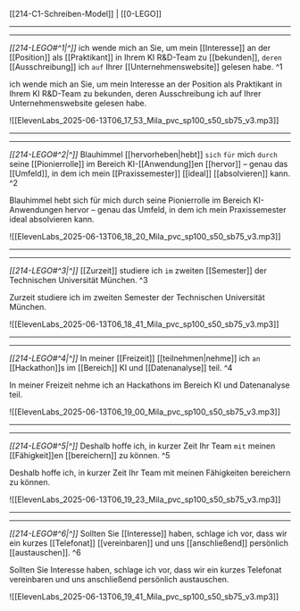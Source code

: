   [[214-C1-Schreiben-Model]] | [[0-LEGO]]

---
---

*[[214-LEGO#^1|^]]* ich wende mich an Sie, um mein [[Interesse]] an der [[Position]] als [[Praktikant]] in Ihrem KI R&D-Team zu [[bekunden]], `deren` [[Ausschreibung]] ich `auf` Ihrer [[Unternehmenswebsite]] gelesen habe. ^1


ich wende mich an Sie, um mein Interesse an der Position als Praktikant in Ihrem KI R&D-Team zu bekunden, deren Ausschreibung ich auf Ihrer Unternehmenswebsite gelesen habe.

![[ElevenLabs_2025-06-13T06_17_53_Mila_pvc_sp100_s50_sb75_v3.mp3]]




---
---

*[[214-LEGO#^2|^]]* Blauhimmel [[hervorheben|hebt]] `sich` `für` mich `durch` seine [[Pionierrolle]] im Bereich KI-[[Anwendung]]en [[hervor]] – genau das [[Umfeld]], in dem ich mein [[Praxissemester]] [[ideal]] [[absolvieren]] kann. ^2


Blauhimmel hebt sich für mich durch seine Pionierrolle im Bereich KI-Anwendungen hervor – genau das Umfeld, in dem ich mein Praxissemester ideal absolvieren kann.

![[ElevenLabs_2025-06-13T06_18_20_Mila_pvc_sp100_s50_sb75_v3.mp3]]




---
---

*[[214-LEGO#^3|^]]* [[Zurzeit]] studiere ich `im` zweiten [[Semester]] der Technischen Universität München. ^3


Zurzeit studiere ich im zweiten Semester der Technischen Universität München.

![[ElevenLabs_2025-06-13T06_18_41_Mila_pvc_sp100_s50_sb75_v3.mp3]]



---
---

*[[214-LEGO#^4|^]]* In meiner [[Freizeit]] [[teilnehmen|nehme]] ich `an` [[Hackathon]]s im [[Bereich]] KI und [[Datenanalyse]] teil. ^4


In meiner Freizeit nehme ich an Hackathons im Bereich KI und Datenanalyse teil.

![[ElevenLabs_2025-06-13T06_19_00_Mila_pvc_sp100_s50_sb75_v3.mp3]]



---
---

*[[214-LEGO#^5|^]]* Deshalb hoffe ich, in kurzer Zeit Ihr Team `mit` meinen [[Fähigkeit]]en [[bereichern]] zu können. ^5


Deshalb hoffe ich, in kurzer Zeit Ihr Team mit meinen Fähigkeiten bereichern zu können.

![[ElevenLabs_2025-06-13T06_19_23_Mila_pvc_sp100_s50_sb75_v3.mp3]]





---
---

*[[214-LEGO#^6|^]]* Sollten Sie [[Interesse]] haben, schlage ich vor, dass wir ein kurzes [[Telefonat]] [[vereinbaren]] und uns [[anschließend]] persönlich [[austauschen]]. ^6


Sollten Sie Interesse haben, schlage ich vor, dass wir ein kurzes Telefonat vereinbaren und uns anschließend persönlich austauschen.

![[ElevenLabs_2025-06-13T06_19_41_Mila_pvc_sp100_s50_sb75_v3.mp3]]

